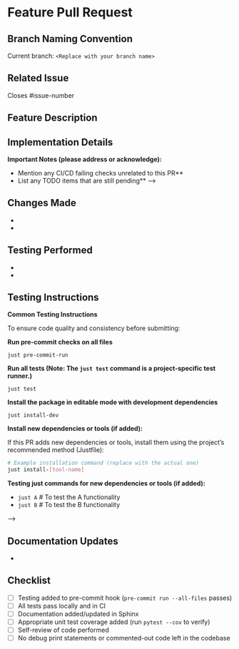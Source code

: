 # Feature Pull Request

## Branch Naming Convention
<!-- Use branch names like: feature/description or feature/123-description (e.g., feature/user-authentication or feature/123-user-auth) -->
Current branch: `<Replace with your branch name>`

## Related Issue
<!-- IMPORTANT: Please verify this issue number is correct and exists to automatically close the issue when this PR is merged -->
<!-- Link to the issue using format: Closes #123 or Fixes #123 -->
Closes #issue-number

## Feature Description
<!-- Provide a clear and concise description of the feature being implemented -->
<!-- Example: Adds user authentication via OAuth2, including login flow and profile creation -->

## Implementation Details
<!-- Provide a technical overview of how the feature was implemented -->
<!-- Include architectural decisions and design patterns used -->
<!-- Example:
- Used Strategy pattern for multiple auth providers
- Middleware for authentication checks
-->

**Important Notes (please address or acknowledge):**
- Mention any CI/CD failing checks unrelated to this PR**
- List any TODO items that are still pending**
-->

## Changes Made
<!-- List key changes made for this feature -->
<!-- Example:
- Added AuthService class to handle authentication
- Created user table migrations
-->
-
-

## Testing Performed
<!-- Describe the testing you've done both automated and manual to validate the feature -->
<!-- Example:
- Manually tested pre-commit passing on all files
- Verified newly added workflows pass in CI/CD
- Tested any new tool/command added
-->
-
-

## Testing Instructions
<!-- Follow these steps to run and test before submitting -->

**Common Testing Instructions**

To ensure code quality and consistency before submitting:

**Run pre-commit checks on all files**

```just pre-commit-run```

**Run all tests (Note: The `just test` command is a project-specific test runner.)**

```just test```

**Install the package in editable mode with development dependencies**

```just install-dev```

**Install new dependencies or tools (if added):**

If this PR adds new dependencies or tools, install them using the project’s recommended method (Justfile):

```bash
# Example installation command (replace with the actual one)
just install-[tool-name]
```
**Testing just commands for new dependencies or tools (if added):**
- ```just A``` # To test the A functionality
- ```just B``` # To test the B functionality

-->

## Documentation Updates
<!-- List any documentation changes made or needed -->
<!-- Example:
- Added new docs/auth.md
- Updated README.md
- Added docstrings to new classes/methods
-->
-

## Checklist
<!-- Please verify each item by checking the box -->
- [ ] Testing added to pre-commit hook (`pre-commit run --all-files` passes)
- [ ] All tests pass locally and in CI
- [ ] Documentation added/updated in Sphinx
- [ ] Appropriate unit test coverage added (run `pytest --cov` to verify)
- [ ] Self-review of code performed
- [ ] No debug print statements or commented-out code left in the codebase
